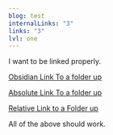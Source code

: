 ```yaml
---
blog: test
internalLinks: "3"
links: "3"
lvl: one
---
```

I want to be linked properly.

[Obsidian Link To a folder up](obsidian://open?vault=bulk-export-test&file=posts1%2Fpost1)

[Absolute Link To a folder up](posts1/post1)

[Relative Link to a Folder up](../post1)

All of the above should work.